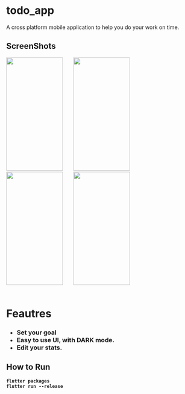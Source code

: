 # todo_app

A cross platform mobile application to help you do your work on time.

## ScreenShots
<div align="left">
 <img src="https://user-images.githubusercontent.com/62475598/102682832-6fe37200-41f2-11eb-973b-2dc5fc2d7640.png" width="150" height="300">
  &nbsp &nbsp &nbsp
 <img src="https://user-images.githubusercontent.com/62475598/102681955-981ba280-41eb-11eb-84be-0806fd24c4aa.png" width="150" height="300">
 &nbsp &nbsp &nbsp
<img src="https://user-images.githubusercontent.com/62475598/102681982-c8634100-41eb-11eb-97a5-ae66ac3e8909.png" width="150" height="300" > 
 &nbsp &nbsp &nbsp
 <img src="https://user-images.githubusercontent.com/62475598/102682130-1c225a00-41ed-11eb-8f79-a94346646331.png" width="150" height="300">
</div><br>
<h1> Feautres </h1>
   <h3>
   <ul>
    <li>Set your goal</li>
    <li>Easy to use UI, with DARK mode.</li>
    <li>Edit your stats.</li>
    </ul></h3>

## How to Run
  **`flutter packages `** <br>
**`flutter run --release`**

